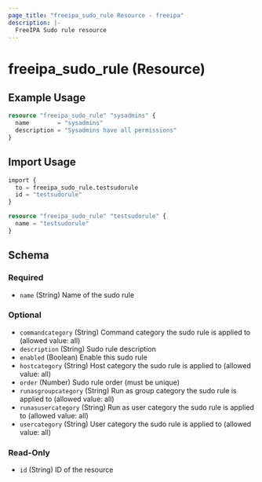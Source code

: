 ```yaml
---
page_title: "freeipa_sudo_rule Resource - freeipa"
description: |-
  FreeIPA Sudo rule resource
---
```


# freeipa_sudo_rule (Resource)



## Example Usage

```terraform
resource "freeipa_sudo_rule" "sysadmins" {
  name        = "sysadmins"
  description = "Sysadmins have all permissions"
}
```



## Import Usage

```terraform
import {
  to = freeipa_sudo_rule.testsudorule
  id = "testsudorule"
}

resource "freeipa_sudo_rule" "testsudorule" {
  name = "testsudorule"
}
```


<!-- schema generated by tfplugindocs -->
## Schema

### Required

- `name` (String) Name of the sudo rule

### Optional

- `commandcategory` (String) Command category the sudo rule is applied to (allowed value: all)
- `description` (String) Sudo rule description
- `enabled` (Boolean) Enable this sudo rule
- `hostcategory` (String) Host category the sudo rule is applied to (allowed value: all)
- `order` (Number) Sudo rule order (must be unique)
- `runasgroupcategory` (String) Run as group category the sudo rule is applied to (allowed value: all)
- `runasusercategory` (String) Run as user category the sudo rule is applied to (allowed value: all)
- `usercategory` (String) User category the sudo rule is applied to (allowed value: all)

### Read-Only

- `id` (String) ID of the resource
